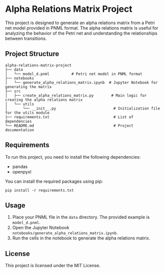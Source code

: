 # Alpha Relations Matrix Project

This project is designed to generate an alpha relations matrix from a Petri net model provided in PNML format. The alpha relations matrix is useful for analyzing the behavior of the Petri net and understanding the relationships between transitions.

## Project Structure

```
alpha-relations-matrix-project
├── data
│   └── model_d.pnml          # Petri net model in PNML format
├── notebooks
│   └── generate_alpha_relations_matrix.ipynb  # Jupyter Notebook for generating the matrix
├── src
│   ├── create_alpha_relations_matrix.py        # Main logic for creating the alpha relations matrix
│   └── utils
│       └── __init__.py                          # Initialization file for the utils module
├── requirements.txt                             # List of dependencies
└── README.md                                    # Project documentation
```

## Requirements

To run this project, you need to install the following dependencies:

- pandas
- openpyxl

You can install the required packages using pip:

```
pip install -r requirements.txt
```

## Usage

1. Place your PNML file in the `data` directory. The provided example is `model_d.pnml`.
2. Open the Jupyter Notebook `notebooks/generate_alpha_relations_matrix.ipynb`.
3. Run the cells in the notebook to generate the alpha relations matrix.

## License

This project is licensed under the MIT License.